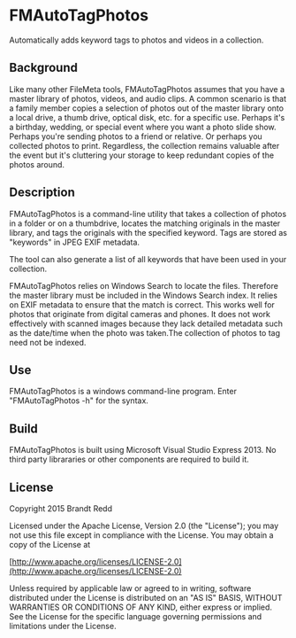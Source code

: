 # FMAutoTagPhotos
Automatically adds keyword tags to photos and videos in a collection.

## Background
Like many other FileMeta tools, FMAutoTagPhotos assumes that you have a master library of photos, videos, and audio clips. A common scenario is that a family member copies a selection of photos out of the master library onto a local drive, a thumb drive, optical disk, etc. for a specific use. Perhaps it's a birthday, wedding, or special event where you want a photo slide show. Perhaps you're sending photos to a friend or relative. Or perhaps you collected photos to print. Regardless, the collection remains valuable after the event but it's cluttering your storage to keep redundant copies of the photos around.

## Description
FMAutoTagPhotos is a command-line utility that takes a collection of photos in a folder or on a thumbdrive, locates the matching originals in the master library, and tags the originals with the specified keyword. Tags are stored as "keywords" in JPEG EXIF metadata.

The tool can also generate a list of all keywords that have been used in your collection.

FMAutoTagPhotos relies on Windows Search to locate the files. Therefore the master library must be included in the Windows Search index. It relies on EXIF metadata to ensure that the match is correct. This works well for photos that originate from digital cameras and phones. It does not work effectively with scanned images because they lack detailed metadata such as the date/time when the photo was taken.The collection of photos to tag need not be indexed.

## Use
FMAutoTagPhotos is a windows command-line program. Enter "FMAutoTagPhotos -h" for the syntax.

## Build
FMAutoTagPhotos is built using Microsoft Visual Studio Express 2013. No third party librararies or other components are required to build it.

## License
Copyright 2015 Brandt Redd

Licensed under the Apache License, Version 2.0 (the "License");
you may not use this file except in compliance with the License.
You may obtain a copy of the License at

[http://www.apache.org/licenses/LICENSE-2.0](http://www.apache.org/licenses/LICENSE-2.0)

Unless required by applicable law or agreed to in writing, software
distributed under the License is distributed on an "AS IS" BASIS,
WITHOUT WARRANTIES OR CONDITIONS OF ANY KIND, either express or implied.
See the License for the specific language governing permissions and
limitations under the License.
